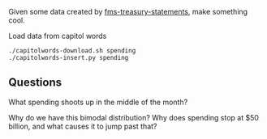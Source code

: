 Given some data created by
[fms-treasury-statements](https://github.com/csvsoundsystem/fms-treasury-statements),
make something cool.

Load data from capitol words

    ./capitolwords-download.sh spending
    ./capitolwords-insert.py spending

## Questions

What spending shoots up in the middle of the month?

Why do we have this bimodal distribution? Why does spending stop at
$50 billion, and what causes it to jump past that?
